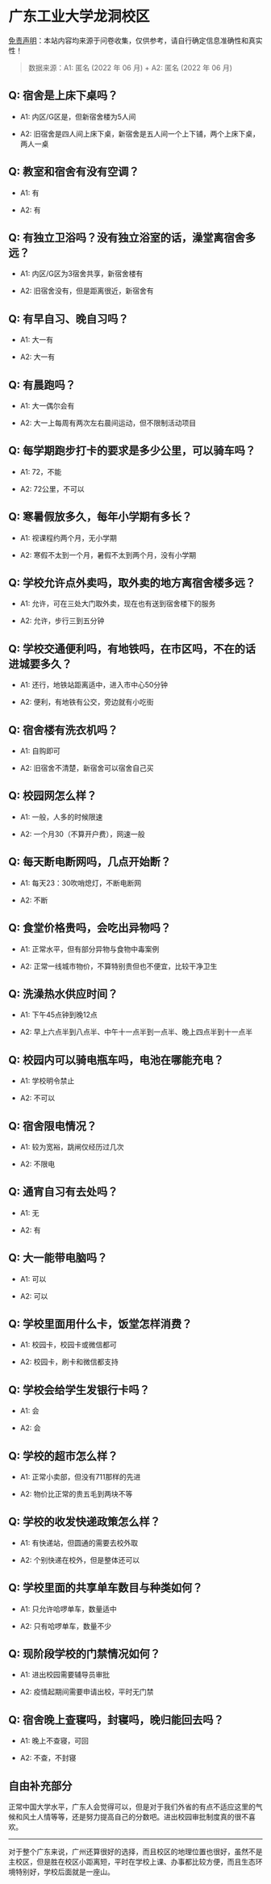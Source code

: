 # 广东工业大学龙洞校区

[免责声明](https://colleges.chat/#_3)：本站内容均来源于问卷收集，仅供参考，请自行确定信息准确性和真实性！

> 数据来源：A1: 匿名 (2022 年 06 月) + A2: 匿名 (2022 年 06 月)

## Q: 宿舍是上床下桌吗？

- A1: 内区/G区是，但新宿舍楼为5人间

- A2: 旧宿舍是四人间上床下桌，新宿舍是五人间一个上下铺，两个上床下桌，两人一桌

## Q: 教室和宿舍有没有空调？

- A1: 有

- A2: 有

## Q: 有独立卫浴吗？没有独立浴室的话，澡堂离宿舍多远？

- A1: 内区/G区为3宿舍共享，新宿舍楼有

- A2: 旧宿舍没有，但是距离很近，新宿舍有

## Q: 有早自习、晚自习吗？

- A1: 大一有

- A2: 大一有

## Q: 有晨跑吗？

- A1: 大一偶尔会有

- A2: 大一上每周有两次左右晨间运动，但不限制活动项目

## Q: 每学期跑步打卡的要求是多少公里，可以骑车吗？

- A1: 72，不能

- A2: 72公里，不可以

## Q: 寒暑假放多久，每年小学期有多长？

- A1: 视课程约两个月，无小学期

- A2: 寒假不太到一个月，暑假不太到两个月，没有小学期

## Q: 学校允许点外卖吗，取外卖的地方离宿舍楼多远？

- A1: 允许，可在三处大门取外卖，现在也有送到宿舍楼下的服务

- A2: 允许，步行三到五分钟

## Q: 学校交通便利吗，有地铁吗，在市区吗，不在的话进城要多久？

- A1: 还行，地铁站距离适中，进入市中心50分钟

- A2: 便利，有地铁有公交，旁边就有小吃街

## Q: 宿舍楼有洗衣机吗？

- A1: 自购即可

- A2: 旧宿舍不清楚，新宿舍可以宿舍自己买

## Q: 校园网怎么样？

- A1: 一般，人多的时候限速

- A2: 一个月30（不算开户费），网速一般

## Q: 每天断电断网吗，几点开始断？

- A1: 每天23：30吹哨熄灯，不断电断网

- A2: 不断

## Q: 食堂价格贵吗，会吃出异物吗？

- A1: 正常水平，但有部分异物与食物中毒案例

- A2: 正常一线城市物价，不算特别贵但也不便宜，比较干净卫生

## Q: 洗澡热水供应时间？

- A1: 下午45点钟到晚12点

- A2: 早上六点半到八点半、中午十一点半到一点半、晚上四点半到十一点半

## Q: 校园内可以骑电瓶车吗，电池在哪能充电？

- A1: 学校明令禁止

- A2: 不可以

## Q: 宿舍限电情况？

- A1: 较为宽裕，跳闸仅经历过几次

- A2: 不限电

## Q: 通宵自习有去处吗？

- A1: 无

- A2: 有

## Q: 大一能带电脑吗？

- A1: 可以

- A2: 可以

## Q: 学校里面用什么卡，饭堂怎样消费？

- A1: 校园卡，校园卡或微信都可

- A2: 校园卡，刷卡和微信都支持

## Q: 学校会给学生发银行卡吗？

- A1: 会

- A2: 会

## Q: 学校的超市怎么样？

- A1: 正常小卖部，但没有711那样的先进

- A2: 物价比正常的贵五毛到两块不等

## Q: 学校的收发快递政策怎么样？

- A1: 有快递站，但圆通的需要去校外取

- A2: 个别快递在校外，但是整体还可以

## Q: 学校里面的共享单车数目与种类如何？

- A1: 只允许哈啰单车，数量适中

- A2: 只有哈啰单车，数量不少

## Q: 现阶段学校的门禁情况如何？

- A1: 进出校园需要辅导员审批

- A2: 疫情起期间需要申请出校，平时无门禁

## Q: 宿舍晚上查寝吗，封寝吗，晚归能回去吗？

- A1: 晚上不查寝，可回

- A2: 不查，不封寝

## 自由补充部分

正常中国大学水平，广东人会觉得可以，但是对于我们外省的有点不适应这里的气候和风土人情等等，还是努力提高自己的分数吧。进出校园审批制度真的很不喜欢。

***

对于整个广东来说，广州还算很好的选择，而且校区的地理位置也很好，虽然不是主校区，但是胜在校区小距离短，平时在学校上课、办事都比较方便，而且生态环境特别好，学校后面就是一座山。
